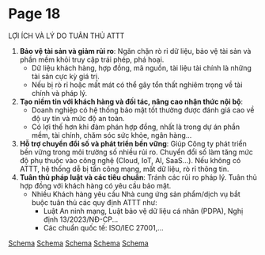 # Page 18

LỢI ÍCH VÀ LÝ DO TUÂN THỦ ATTT

1.  **Bảo vệ tài sản và giảm rủi ro**: Ngăn chặn rò rỉ dữ liệu, bảo vệ tài sản và phần mềm khỏi truy cập trái phép, phá hoại.
    *   Dữ liệu khách hàng, hợp đồng, mã nguồn, tài liệu tài chính là những tài sản cực kỳ giá trị.
    *   Nếu bị rò rỉ hoặc mất mát có thể gây tổn thất nghiêm trọng về tài chính và pháp lý.
2.  **Tạo niềm tin với khách hàng và đối tác, nâng cao nhận thức nội bộ**:
    *   Doanh nghiệp có hệ thống bảo mật tốt thường được đánh giá cao về độ uy tín và mức độ an toàn.
    *   Có lợi thế hơn khi đàm phán hợp đồng, nhất là trong dự án phần mềm, tài chính, chăm sóc sức khỏe, ngân hàng...
3.  **Hỗ trợ chuyển đổi số và phát triển bền vững**: Giúp Công ty phát triển bền vững trong môi trường số nhiều rủi ro.
    Chuyển đổi số làm tăng mức độ phụ thuộc vào công nghệ (Cloud, IoT, AI, SaaS...). Nếu không có ATTT, hệ thống dễ bị tấn công mạng, mất dữ liệu, rò rỉ thông tin.
4.  **Tuân thủ pháp luật và các tiêu chuẩn**: Tránh các rủi ro pháp lý.
    Tuân thủ hợp đồng với khách hàng có yêu cầu bảo mật.
    *   Nhiều Khách hàng yêu cầu Nhà cung ứng sản phẩm/dịch vụ bắt buộc tuân thủ các quy định ATTT như:
        *   Luật An ninh mạng, Luật bảo vệ dữ liệu cá nhân (PDPA), Nghị định 13/2023/NĐ-CP...
        *   Các chuẩn quốc tế: ISO/IEC 27001,...

[Schema](page_18_img_0.png)
[Schema](page_18_img_1.png)
[Schema](page_18_img_2.png)
[Schema](page_18_img_3.png)
[Schema](page_18_img_4.png)
